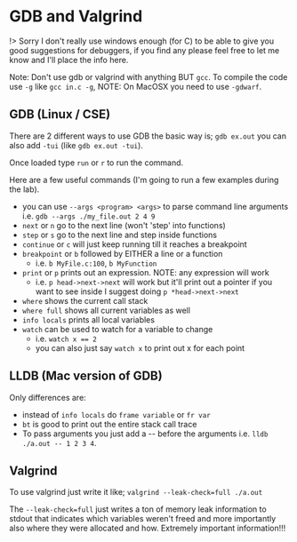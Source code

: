 # GDB and Valgrind

!> Sorry I don't really use windows enough (for C) to be able to give you good suggestions for debuggers, if you find any please feel free to let me know and I'll place the info here.

Note: Don't use gdb or valgrind with anything BUT `gcc`.  To compile the code use `-g` like `gcc in.c -g`, NOTE: On MacOSX you need to use `-gdwarf`.

## GDB (Linux / CSE)

There are 2 different ways to use GDB the basic way is; `gdb ex.out` you can also add `-tui` (like `gdb ex.out -tui`).

Once loaded type `run` or `r` to run the command.

Here are a few useful commands (I'm going to run a few examples during the lab).

- you can use `--args <program> <args>` to parse command line arguments i.e. `gdb --args ./my_file.out 2 4 9`
- `next` or `n` go to the next line (won't 'step' into functions)
- `step` or `s` go to the next line and step inside functions
- `continue` or `c` will just keep running till it reaches a breakpoint
- `breakpoint` or `b` followed by EITHER a line or a function
  - i.e. `b MyFile.c:100`, `b MyFunction`
- `print` or `p` prints out an expression.  NOTE: any expression will work
  - i.e. `p head->next->next` will work but it'll print out a pointer if you want to see inside I suggest doing `p *head->next->next`
- `where` shows the current call stack
- `where full` shows all current variables as well
- `info locals` prints all local variables
- `watch` can be used to watch for a variable to change
  - i.e. `watch x == 2`
  - you can also just say `watch x` to print out x for each point

## LLDB (Mac version of GDB)

Only differences are:

- instead of `info locals` do `frame variable` or `fr var`
- `bt` is good to print out the entire stack call trace
- To pass arguments you just add a -- before the arguments i.e. `lldb ./a.out -- 1 2 3 4`.

## Valgrind

To use valgrind just write it like; `valgrind --leak-check=full ./a.out`

The `--leak-check=full` just writes a ton of memory leak information to stdout that indicates which variables weren't freed and more importantly also where they were allocated and how.  Extremely important information!!!
